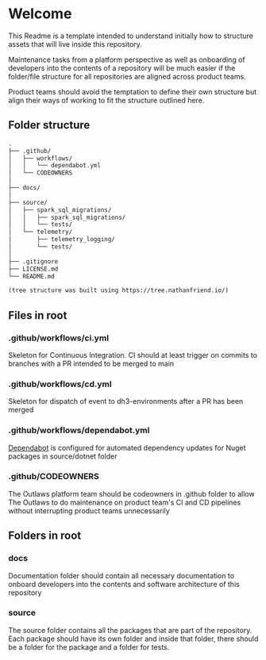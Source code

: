 # Welcome

This Readme is a template intended to understand initially how to structure assets that will live inside this repository.

Maintenance tasks from a platform perspective as well as onboarding of developers into the contents of a repository will be much easier if the folder/file structure for all repositories are aligned across product teams.

Product teams should avoid the temptation to define their own structure but align their ways of working to fit the structure outlined here.

## Folder structure

```txt
.
├── .github/
│   ├── workflows/
│   │   └── dependabot.yml
│   └── CODEOWNERS
│
├── docs/
│
├── source/
│   ├── spark_sql_migrations/
│   │   ├── spark_sql_migrations/
│   │   └── tests/
│   └── telemetry/
│       ├── telemetry_logging/
│       └── tests/
│
├── .gitignore
├── LICENSE.md
└── README.md

(tree structure was built using https://tree.nathanfriend.io/)
```

## Files in root

### .github/workflows/ci.yml

Skeleton for Continuous Integration. CI should at least trigger on commits to branches with a PR intended to be merged to main

### .github/workflows/cd.yml

Skeleton for dispatch of event to dh3-environments after a PR has been merged

### .github/workflows/dependabot.yml

[Dependabot](https://github.com/dependabot) is configured for automated dependency updates for Nuget packages in source/dotnet folder

### .github/CODEOWNERS

The Outlaws platform team should be codeowners in .github folder to allow The Outlaws to do maintenance on product team's CI and CD pipelines without interrupting product teams unnecessarily

## Folders in root

### docs

Documentation folder should contain all necessary documentation to onboard developers into the contents and software architecture of this repository

### source

The source folder contains all the packages that are part of the repository.
Each package should have its own folder and inside that folder,
there should be a folder for the package and a folder for tests.

